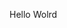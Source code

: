 Hello Wolrd









































































































































































































































































































































































































































































































































